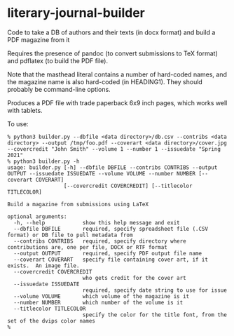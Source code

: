 # literary-journal-builder

Code to take a DB of authors and their texts (in docx format) and build a PDF magazine from it

Requires the presence of pandoc (to convert submissions to TeX format) and pdflatex (to build the PDF file).

Note that the masthead literal contains a number of hard-coded names, and the magazine name is also hard-coded (in HEADING1).  They should probably be command-line options.

Produces a PDF file with trade paperback 6x9 inch pages, which works well with tablets.

To use:

```
% python3 builder.py --dbfile <data directory>/db.csv --contribs <data directory> --output /tmp/foo.pdf --coverart <data directory>/cover.jpg --covercredit "John Smith" --volume 1 --number 1 --issuedate "Spring 2021"
% python3 builder.py -h
usage: builder.py [-h] --dbfile DBFILE --contribs CONTRIBS --output OUTPUT --issuedate ISSUEDATE --volume VOLUME --number NUMBER [--coverart COVERART]
                  [--covercredit COVERCREDIT] [--titlecolor TITLECOLOR]

Build a magazine from submissions using LaTeX

optional arguments:
  -h, --help            show this help message and exit
  --dbfile DBFILE       required, specify spreadsheet file (.CSV format) or DB file to pull metadata from
  --contribs CONTRIBS   required, specify directory where contributions are, one per file, DOCX or RTF format
  --output OUTPUT       required, specify PDF output file name
  --coverart COVERART   specify file containing cover art, if it exists.  An image file.
  --covercredit COVERCREDIT
                        who gets credit for the cover art
  --issuedate ISSUEDATE
                        required, specify date string to use for issue
  --volume VOLUME       which volume of the magazine is it
  --number NUMBER       which number of the volume is it
  --titlecolor TITLECOLOR
                        specify the color for the title font, from the set of the dvips color names
%
```
